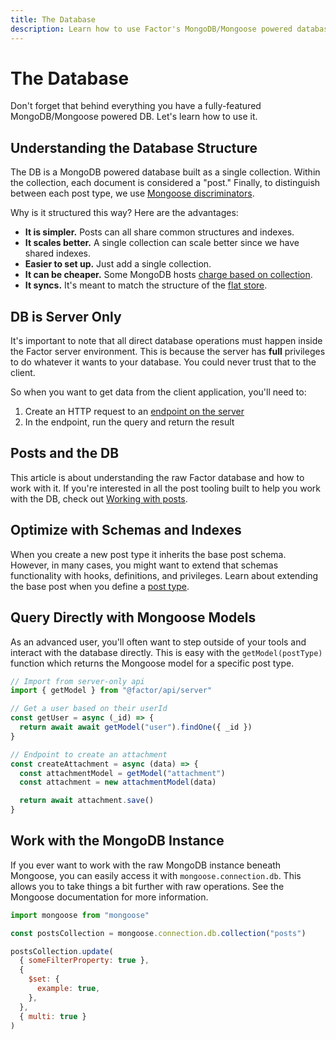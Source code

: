 ```yaml
---
title: The Database
description: Learn how to use Factor's MongoDB/Mongoose powered database.
---
```


# The Database

Don't forget that behind everything you have a fully-featured MongoDB/Mongoose powered DB. Let's learn how to use it.

## Understanding the Database Structure

The DB is a MongoDB powered database built as a single collection. Within the collection, each document is considered a "post." Finally, to distinguish between each post type, we use [Mongoose discriminators](https://mongoosejs.com/docs/discriminators.html).

Why is it structured this way? Here are the advantages:

- **It is simpler.** Posts can all share common structures and indexes.
- **It scales better.** A single collection can scale better since we have shared indexes.
- **Easier to set up.** Just add a single collection.
- **It can be cheaper.** Some MongoDB hosts [charge based on collection](https://www.azurefromthetrenches.com/azure-cosmos-db-and-its-perplexing-pricing-problems/).
- **It syncs.** It's meant to match the structure of the [flat store](./working-with-data).

## DB is Server Only

It's important to note that all direct database operations must happen inside the Factor server environment. This is because the server has **full** privileges to do whatever it wants to your database. You could never trust that to the client.

So when you want to get data from the client application, you'll need to:

1. Create an HTTP request to an [endpoint on the server](./endpoints-and-middleware)
2. In the endpoint, run the query and return the result

## Posts and the DB

This article is about understanding the raw Factor database and how to work with it. If you're interested in all the post tooling built to help you work with the DB, check out [Working with posts](./working-with-posts).

## Optimize with Schemas and Indexes

When you create a new post type it inherits the base post schema. However, in many cases, you might want to extend that schemas functionality with hooks, definitions, and privileges. Learn about extending the base post when you define a [post type](./post-types).

## Query Directly with Mongoose Models

As an advanced user, you'll often want to step outside of your tools and interact with the database directly. This is easy with the `getModel(postType)` function which returns the Mongoose model for a specific post type.

```js
// Import from server-only api
import { getModel } from "@factor/api/server"

// Get a user based on their userId
const getUser = async (_id) => {
  return await await getModel("user").findOne({ _id })
}

// Endpoint to create an attachment
const createAttachment = async (data) => {
  const attachmentModel = getModel("attachment")
  const attachment = new attachmentModel(data)

  return await attachment.save()
}
```

## Work with the MongoDB Instance

If you ever want to work with the raw MongoDB instance beneath Mongoose, you can easily access it with `mongoose.connection.db`. This allows you to take things a bit further with raw operations. See the Mongoose documentation for more information.

```js
import mongoose from "mongoose"

const postsCollection = mongoose.connection.db.collection("posts")

postsCollection.update(
  { someFilterProperty: true },
  {
    $set: {
      example: true,
    },
  },
  { multi: true }
)
```

